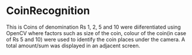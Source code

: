 # CoinRecognition

This is Coins of denomination Rs 1, 2, 5 and 10 were
diiferentiated using OpenCV where factors such as
size of the coin, colour of the coin(in case of Rs 5 and
10) were used to identify the coin places under the
camera. A total amount/sum was displayed in an
adjacent screen.

